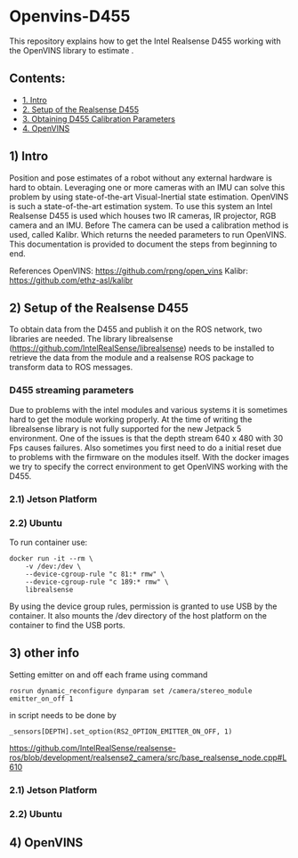 # Openvins-D455

This repository explains how to get the Intel Realsense D455 working with the OpenVINS library to estimate .


## Contents:
* [1. Intro](#1-Intro)
* [2. Setup of the Realsense D455](#2-setup-of-the-realsense-d455)
* [3. Obtaining D455 Calibration Parameters](#3-obtaining-d455-calibration-parameters)
* [4. OpenVINS](#4-openvins)


## 1) Intro

Position and pose estimates of a robot without any external hardware is hard to obtain. Leveraging one or more cameras with an IMU can solve this problem by using state-of-the-art Visual-Inertial state estimation. OpenVINS is such a state-of-the-art estimation system. To use this system an Intel Realsense D455 is used which houses two IR cameras, IR projector, RGB camera and an IMU. Before The camera can be used a calibration method is used, called Kalibr. Which returns the needed parameters to run OpenVINS. This documentation is provided to document the steps from beginning to end.

References
OpenVINS: https://github.com/rpng/open_vins
Kalibr: https://github.com/ethz-asl/kalibr

## 2) Setup of the Realsense D455

To obtain data from the D455 and publish it on the ROS network, two libraries are needed. The library librealsense (https://github.com/IntelRealSense/librealsense) needs to be installed to retrieve the data from the module and a realsense ROS package to transform data to ROS messages. 


### D455 streaming parameters
Due to problems with the intel modules and various systems it is sometimes hard to get the module working properly. At the time of writing the librealsense library is not fully supported for the new Jetpack 5 environment. One of the issues is that the depth stream 640 x 480 with 30 Fps causes failures. Also sometimes you first need to do a initial reset due to problems with the firmware on the modules itself. With the docker images we try to specify the correct environment to get OpenVINS working with the D455. 


### 2.1) Jetson Platform




### 2.2) Ubuntu



To run container use:
```
docker run -it --rm \
    -v /dev:/dev \
    --device-cgroup-rule "c 81:* rmw" \
    --device-cgroup-rule "c 189:* rmw" \
    librealsense
```
By using the device group rules, permission is granted to use USB by the container. It also mounts the /dev directory of the host platform on the container to find the USB ports.


## 3) other info
Setting emitter on and off each frame using command
```
rosrun dynamic_reconfigure dynparam set /camera/stereo_module emitter_on_off 1
```
in script needs to be done by
```
_sensors[DEPTH].set_option(RS2_OPTION_EMITTER_ON_OFF, 1)
```
https://github.com/IntelRealSense/realsense-ros/blob/development/realsense2_camera/src/base_realsense_node.cpp#L610

### 2.1) Jetson Platform



### 2.2) Ubuntu


## 4) OpenVINS


